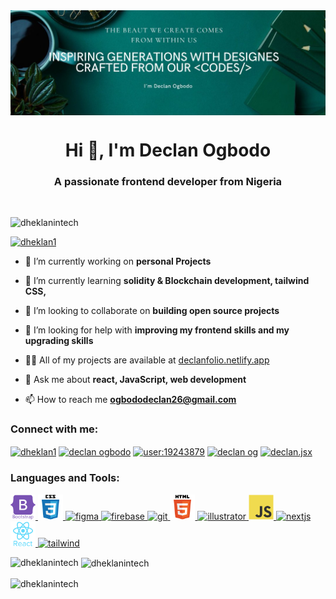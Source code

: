  <img align="center" alt="declan" width="1000" src="banner.jpg">
 
<h1 align="center">Hi 👋, I'm Declan Ogbodo</h1>
<h3 align="center">A passionate frontend developer from Nigeria</h3>

 <img align="center" alt="" width="100" src="">

<p align="left"> <img src="https://komarev.com/ghpvc/?username=dheklanintech&label=Profile%20views&color=0e75b6&style=flat" alt="dheklanintech" /> </p>

<p align="left"> <a href="https://twitter.com/dheklan1" target="blank"><img src="https://img.shields.io/twitter/follow/dheklan1?logo=twitter&style=for-the-badge" alt="dheklan1" /></a> </p>

- 🔭 I’m currently working on **personal Projects**

- 🌱 I’m currently learning **solidity & Blockchain development, tailwind CSS,**

- 👯 I’m looking to collaborate on **building open source projects**

- 🤝 I’m looking for help with **improving my frontend skills and my upgrading skills**

- 👨‍💻 All of my projects are available at [declanfolio.netlify.app](declanfolio.netlify.app)

- 💬 Ask me about **react, JavaScript, web development**

- 📫 How to reach me **ogbododeclan26@gmail.com**

<h3 align="left">Connect with me:</h3>
<p align="left">
<a href="https://twitter.com/dheklan1" target="blank"><img align="center" src="https://raw.githubusercontent.com/rahuldkjain/github-profile-readme-generator/master/src/images/icons/Social/twitter.svg" alt="dheklan1" height="30" width="40" /></a>
<a href="https://linkedin.com/in/declan ogbodo" target="blank"><img align="center" src="https://raw.githubusercontent.com/rahuldkjain/github-profile-readme-generator/master/src/images/icons/Social/linked-in-alt.svg" alt="declan ogbodo" height="30" width="40" /></a>
<a href="https://stackoverflow.com/users/user:19243879" target="blank"><img align="center" src="https://raw.githubusercontent.com/rahuldkjain/github-profile-readme-generator/master/src/images/icons/Social/stack-overflow.svg" alt="user:19243879" height="30" width="40" /></a>
<a href="https://fb.com/declan og" target="blank"><img align="center" src="https://raw.githubusercontent.com/rahuldkjain/github-profile-readme-generator/master/src/images/icons/Social/facebook.svg" alt="declan og" height="30" width="40" /></a>
<a href="https://instagram.com/declan.jsx" target="blank"><img align="center" src="https://raw.githubusercontent.com/rahuldkjain/github-profile-readme-generator/master/src/images/icons/Social/instagram.svg" alt="declan.jsx" height="30" width="40" /></a>
</p>

<h3 align="left">Languages and Tools:</h3>
<p align="left"> <a href="https://getbootstrap.com" target="_blank" rel="noreferrer"> <img src="https://raw.githubusercontent.com/devicons/devicon/master/icons/bootstrap/bootstrap-plain-wordmark.svg" alt="bootstrap" width="40" height="40"/> </a> <a href="https://www.w3schools.com/css/" target="_blank" rel="noreferrer"> <img src="https://raw.githubusercontent.com/devicons/devicon/master/icons/css3/css3-original-wordmark.svg" alt="css3" width="40" height="40"/> </a> <a href="https://www.figma.com/" target="_blank" rel="noreferrer"> <img src="https://www.vectorlogo.zone/logos/figma/figma-icon.svg" alt="figma" width="40" height="40"/> </a> <a href="https://firebase.google.com/" target="_blank" rel="noreferrer"> <img src="https://www.vectorlogo.zone/logos/firebase/firebase-icon.svg" alt="firebase" width="40" height="40"/> </a> <a href="https://git-scm.com/" target="_blank" rel="noreferrer"> <img src="https://www.vectorlogo.zone/logos/git-scm/git-scm-icon.svg" alt="git" width="40" height="40"/> </a> <a href="https://www.w3.org/html/" target="_blank" rel="noreferrer"> <img src="https://raw.githubusercontent.com/devicons/devicon/master/icons/html5/html5-original-wordmark.svg" alt="html5" width="40" height="40"/> </a> <a href="https://www.adobe.com/in/products/illustrator.html" target="_blank" rel="noreferrer"> <img src="https://www.vectorlogo.zone/logos/adobe_illustrator/adobe_illustrator-icon.svg" alt="illustrator" width="40" height="40"/> </a> <a href="https://developer.mozilla.org/en-US/docs/Web/JavaScript" target="_blank" rel="noreferrer"> <img src="https://raw.githubusercontent.com/devicons/devicon/master/icons/javascript/javascript-original.svg" alt="javascript" width="40" height="40"/> </a> <a href="https://nextjs.org/" target="_blank" rel="noreferrer"> <img src="https://cdn.worldvectorlogo.com/logos/nextjs-2.svg" alt="nextjs" width="40" height="40"/> </a> <a href="https://reactjs.org/" target="_blank" rel="noreferrer"> <img src="https://raw.githubusercontent.com/devicons/devicon/master/icons/react/react-original-wordmark.svg" alt="react" width="40" height="40"/> </a> <a href="https://tailwindcss.com/" target="_blank" rel="noreferrer"> <img src="https://www.vectorlogo.zone/logos/tailwindcss/tailwindcss-icon.svg" alt="tailwind" width="40" height="40"/> </a> </p>

<p><img align="left" src="https://github-readme-stats.vercel.app/api/top-langs?username=dheklanintech&show_icons=true&locale=en&layout=compact" alt="dheklanintech" /></p>

<p>&nbsp;<img align="center" src="https://github-readme-stats.vercel.app/api?username=dheklanintech&show_icons=true&locale=en" alt="dheklanintech" /></p>

<p><img align="center" src="https://github-readme-streak-stats.herokuapp.com/?user=dheklanintech&" alt="dheklanintech" /></p>


